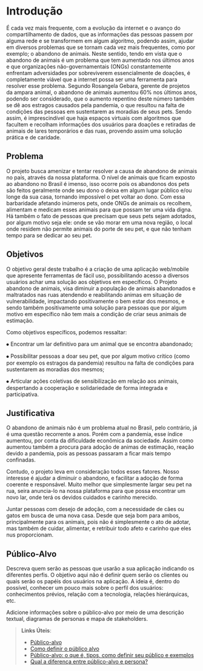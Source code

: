 # Introdução
É cada vez mais frequente, com a evolução da internet e o avanço do compartilhamento de dados, que as informações das pessoas passem por alguma rede e se transformem em algum algoritmo, podendo assim, ajudar em diversos problemas que se tornam cada vez mais frequentes, como por exemplo; o abandono de animais.
Neste sentido, tendo em vista que o abandono de animais é um problema que tem aumentado nos últimos anos e que organizações não-governamentais (ONGs) constantemente enfrentam adversidades por sobreviverem essencialmente de doações, é completamente viável que a internet possa ser uma ferramenta para resolver esse problema. Segundo Rosangela Gebara, gerente de projetos da ampara animal, o abandono de animais aumentou 60% nos últimos anos, podendo ser considerado, que o aumento repentino deste número também se dê aos estragos causados pela pandemia, o que resultou na falta de condições das pessoas em sustentarem as moradias de seus pets.
Sendo assim, é imprescindível que haja espaços virtuais com algoritmos que facultem e recolham informações dos usuários para doações e retiradas de animais de lares temporários e das ruas, provendo assim uma solução prática e de caridade.

## Problema
O projeto busca amenizar e tentar resolver a causa de abandono de animais no país, através da nossa plataforma. O nível de animais que ficam exposto ao abandono no Brasil é imenso, isso ocorre pois os abandonos dos pets são feitos geralmente onde seu dono o deixa em algum lugar público e/ou longe da sua casa, tornando impossível o pet voltar ao dono. Com essa barbaridade afetando inúmeros pets, onde ONGs de animais os recolhem, alimentam e medicam esses animais para que possam ter uma vida digna. Há também o fato de pessoas que precisam que seus pets sejam adotados, por algum motivo seja ele: onde se vão morar em uma nova região, o local onde residem não permite animais do porte de seu pet, e que não tenham tempo para se dedicar ao seu pet.

## Objetivos

O objetivo geral deste trabalho é a criação de uma aplicação web/mobile que apresente ferramentas de fácil uso, possibilitando acesso a diversos usuários achar uma solução aos objetivos em específicos. O Projeto abandono de animais, visa diminuir a população de animais abandonados e maltratados nas ruas atendendo e reabilitando animas em situação de vulnerabilidade, impactando positivamente o bem estar dos mesmos, e sendo também positivamente uma solução para pessoas que
por algum motivo em específico não tem mais a condição de criar seus animais de estimação.

Como objetivos específicos, podemos ressaltar:

⦁ Encontrar um lar definitivo para um animal que se encontra abandonado;

⦁ Possibilitar pessoas a doar seu pet, que por algum motivo crítico (como por exemplo os estragos da pandemia) resultou na falta de condições para sustentarem as moradias dos mesmos;

⦁ Articular ações coletivas de sensibilização em relação aos animais, despertando a cooperação e solidariedade de forma integrada e participativa.

## Justificativa

O abandono de animais não é um problema atual no Brasil, pelo contrário, já é uma questão recorrente a anos. Porém com a pandemia, esse índice aumentou, por conta da dificuldade econômica da sociedade. Assim como aumentou também a procura para adoção de animas de estimação, reação devido a pandemia, pois as pessoas passaram a ficar mais tempo confinadas.

Contudo, o projeto leva em consideração todos esses fatores. Nosso interesse é ajudar a diminuir o abandono, e facilitar a adoção de forma coerente e responsável. Muito melhor que simplesmente largar seu pet na rua, seira anuncia-lo na nossa plataforma para que possa encontrar um novo lar, onde terá os devidos cuidados e carinho merecido.

Juntar pessoas com desejo de adoção, com a necessidade de cães ou gatos em busca de uma nova casa. Desde que seja bom para ambos, principalmente para os animais, pois não é simplesmente o ato de adotar, mas também de cuidar, alimentar, e retribuir todo afeto e carinho que eles nus proporcionam.

## Público-Alvo

Descreva quem serão as pessoas que usarão a sua aplicação indicando os diferentes perfis. O objetivo aqui não é definir quem serão os clientes ou quais serão os papéis dos usuários na aplicação. A ideia é, dentro do possível, conhecer um pouco mais sobre o perfil dos usuários: conhecimentos prévios, relação com a tecnologia, relações
hierárquicas, etc.

Adicione informações sobre o público-alvo por meio de uma descrição textual, diagramas de personas e mapa de stakeholders.

> **Links Úteis**:
> - [Público-alvo](https://blog.hotmart.com/pt-br/publico-alvo/)
> - [Como definir o público alvo](https://exame.com/pme/5-dicas-essenciais-para-definir-o-publico-alvo-do-seu-negocio/)
> - [Público-alvo: o que é, tipos, como definir seu público e exemplos](https://klickpages.com.br/blog/publico-alvo-o-que-e/)
> - [Qual a diferença entre público-alvo e persona?](https://rockcontent.com/blog/diferenca-publico-alvo-e-persona/)
